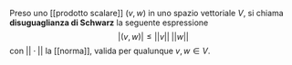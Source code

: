 Preso uno [[prodotto scalare]] $(v,w)$ in uno spazio vettoriale $V$, si chiama **disuguaglianza di Schwarz** la seguente espressione
$$|(v,w)|\leq||v||\;||w||$$
con $||\cdot||$ la [[norma]], valida per qualunque $v,w\in V$.